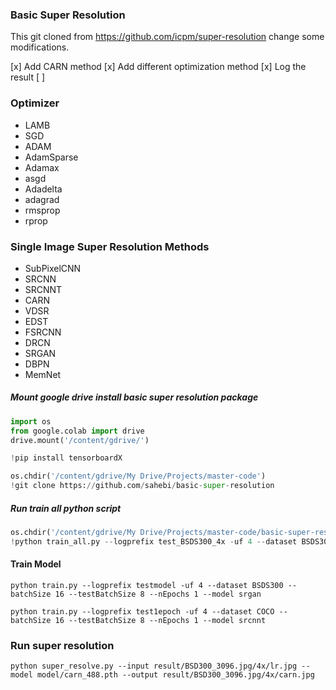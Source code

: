 ### Basic Super Resolution

This git cloned from https://github.com/icpm/super-resolution change some modifications.

[x] Add CARN method
[x] Add different optimization method
[x] Log the result
[ ] 

### Optimizer
- LAMB
- SGD
- ADAM
- AdamSparse
- Adamax
- asgd
- Adadelta
- adagrad
- rmsprop
- rprop

### Single Image Super Resolution Methods
- SubPixelCNN
- SRCNN
- SRCNNT
- CARN
- VDSR
- EDST
- FSRCNN
- DRCN
- SRGAN
- DBPN
- MemNet

##### Mount google drive install basic super resolution package
```python
import os
from google.colab import drive
drive.mount('/content/gdrive/')

!pip install tensorboardX

os.chdir('/content/gdrive/My Drive/Projects/master-code')
!git clone https://github.com/sahebi/basic-super-resolution
```

##### Run train all python script
```python
os.chdir('/content/gdrive/My Drive/Projects/master-code/basic-super-resolution')
!python train_all.py --logprefix test_BSDS300_4x -uf 4 --dataset BSDS300 --batchSize 64 --testBatchSize 64 --nEpochs 1000 --iter 3
```

#### Train Model
`python train.py --logprefix testmodel -uf 4 --dataset BSDS300 --batchSize 16 --testBatchSize 8 --nEpochs 1 --model srgan`

`python train.py --logprefix test1epoch -uf 4 --dataset COCO --batchSize 16 --testBatchSize 8 --nEpochs 1 --model srcnnt`

### Run super resolution
`python super_resolve.py --input result/BSD300_3096.jpg/4x/lr.jpg --model model/carn_488.pth --output result/BSD300_3096.jpg/4x/carn.jpg`

